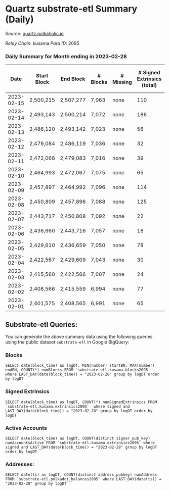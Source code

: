 # Quartz substrate-etl Summary (Daily)

_Source_: [quartz.polkaholic.io](https://quartz.polkaholic.io)

*Relay Chain*: kusama
*Para ID*: 2095



### Daily Summary for Month ending in 2023-02-28


| Date | Start Block | End Block | # Blocks | # Missing | # Signed Extrinsics (total) | # Active Accounts | # Addresses with Balances | # Events | # Transfers | # XCM Transfers In | # XCM Transfers Out |
| ---- | ----------- | --------- | -------- | --------- | --------------------------- | ----------------- | ------------------------- | -------- | ----------- | ------------------ | ------------------- |
| 2023-02-15 | 2,500,215 | 2,507,277 | 7,063 | none  | 110 | 26 |  | 15,921 | 239 ($29,378.19) |   |   |
| 2023-02-14 | 2,493,143 | 2,500,214 | 7,072 | none  | 186 | 39 |  | 16,464 | 273 ($16,118.17) |   |   |
| 2023-02-13 | 2,486,120 | 2,493,142 | 7,023 | none  | 56 | 20 |  | 15,600 | 169 ($4,225.75) |   |   |
| 2023-02-12 | 2,479,084 | 2,486,119 | 7,036 | none  | 32 | 13 | 75,215 | 15,407 | 164 ($46.34) |   |   |
| 2023-02-11 | 2,472,068 | 2,479,083 | 7,016 | none  | 39 | 19 | 75,213 | 15,440 | 160 ($4,686.82) |   |   |
| 2023-02-10 | 2,464,993 | 2,472,067 | 7,075 | none  | 65 | 24 | 75,211 | 15,755 | 152 ($40.68) |   |   |
| 2023-02-09 | 2,457,897 | 2,464,992 | 7,096 | none  | 114 | 39 | 75,200 | 16,154 | 152 ($1,642.78) |   |   |
| 2023-02-08 | 2,450,809 | 2,457,896 | 7,088 | none  | 125 | 33 | 75,189 | 16,231 | 163 ($376.09) |   |   |
| 2023-02-07 | 2,443,717 | 2,450,808 | 7,092 | none  | 22 | 17 | 75,186 | 15,440 | 151 ($154.13) |   |   |
| 2023-02-06 | 2,436,660 | 2,443,716 | 7,057 | none  | 18 | 13 | 75,186 | 15,350 | 148 ($672.29) |   |   |
| 2023-02-05 | 2,429,610 | 2,436,659 | 7,050 | none  | 78 | 19 | 75,184 | 15,653 | 191 ($622.83) |   |   |
| 2023-02-04 | 2,422,567 | 2,429,609 | 7,043 | none  | 30 | 22 | 75,168 | 15,366 | 152 ($1,287.52) | 1 ($0.38) |   |
| 2023-02-03 | 2,415,560 | 2,422,566 | 7,007 | none  | 24 | 15 | 75,168 | 15,252 | 140 ($2,651.62) | 1 ($4.61) | 2 ($21.40) |
| 2023-02-02 | 2,408,566 | 2,415,559 | 6,994 | none  | 77 | 26 | 75,168 | 15,305 | 39 ($2,997.45) | 11 ($220.53) | 7 ($227.38) |
| 2023-02-01 | 2,401,575 | 2,408,565 | 6,991 | none  | 65 | 19 | 75,165 | 15,446 | 149 ($3,497.54) | 2 ($35.25) | 9 ($356.67) |

## Substrate-etl Queries:
You can generate the above summary data using the following queries using the public dataset `substrate-etl` in Google BigQuery:


### Blocks
```
SELECT date(block_time) as logDT, MIN(number) startBN, MAX(number) endBN, COUNT(*) numBlocks FROM `substrate-etl.kusama.blocks2095`  where LAST_DAY(date(block_time)) = "2023-02-28" group by logDT order by logDT
```


### Signed Extrinsics
```
SELECT date(block_time) as logDT, COUNT(*) numSignedExtrinsics FROM `substrate-etl.kusama.extrinsics2095`  where signed and LAST_DAY(date(block_time)) = "2023-02-28" group by logDT order by logDT
```


### Active Accounts
```
SELECT date(block_time) as logDT, COUNT(distinct signer_pub_key) numAccountsActive FROM `substrate-etl.kusama.extrinsics2095` where signed and LAST_DAY(date(block_time)) = "2023-02-28" group by logDT order by logDT
```


### Addresses:
```
SELECT date(ts) as logDT, COUNT(distinct address_pubkey) numAddress FROM `substrate-etl.polkadot.balances2095` where LAST_DAY(date(ts)) = "2023-02-28" group by logDT```

